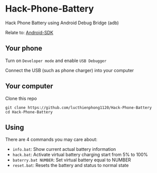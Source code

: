 # Hack-Phone-Battery
Hack Phone Battery using Android Debug Bridge (adb)

Relate to: [Android-SDK](https://github.com/lucthienphong1120/Android-SDK)

## Your phone

Turn on `Developer mode` and enable `USB Debugger`

Connect the USB (such as phone charger) into your computer

## Your computer

Clone this repo

```
git clone https://github.com/lucthienphong1120/Hack-Phone-Battery
cd Hack-Phone-Battery
```

## Using

There are 4 commands you may care about:

- `info.bat`: Show current actual battery information
- `hack.bat`: Activate virtual battery charging start from 5% to 100%
- `baterry.bat NUMBER`: Set virtual battery equal to NUMBER
- `reset.bat`: Resets the battery and status to normal state
